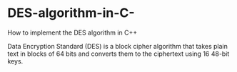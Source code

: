 # DES-algorithm-in-C-
How to implement the DES algorithm in C++

Data Encryption Standard (DES) is a block cipher algorithm that takes plain text in blocks of 64 bits and converts them to the ciphertext using 16 48-bit keys.
